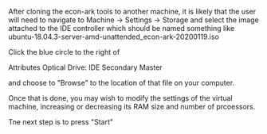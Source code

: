 After cloning the econ-ark tools to another machine, it is likely that the user will need to navigate to 
Machine → Settings → Storage and select the image attached to the IDE controller
which should be named something like ubuntu-18.04.3-server-amd-unattended_econ-ark-20200119.iso

Click the blue circle to the right of 

Attributes
   Optical Drive: IDE Secondary Master 

and choose to "Browse" to the location of that file on your computer.

Once that is done, you may wish to modify the settings of the virtual machine, increasing or decreasing its RAM size and number of prcoessors. 

Tne next step is to press "Start"

